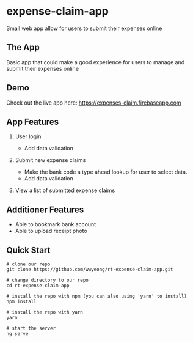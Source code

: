 # expense-claim-app
Small web app allow for users to submit their expenses online

## The App
Basic app that could make a good experience for users to manage and submit their expenses online

## Demo
Check out the live app here: https://expenses-claim.firebaseapp.com

## App Features
1. User login
    * Add data validation

2. Submit new expense claims
    * Make the bank code a type ahead lookup for user to select data.
    * Add data validation

3. View a list of submitted expense claims
    

## Additioner Features
- Able to bookmark bank account
- Able to upload receipt photo

## Quick Start

```
# clone our repo
git clone https://github.com/wwyeong/rt-expense-claim-app.git

# change directory to our repo
cd rt-expense-claim-app

# install the repo with npm (you can also using 'yarn' to install)
npm install

# install the repo with yarn
yarn

# start the server
ng serve
```

